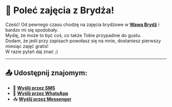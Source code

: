 # 📣 Poleć zajęcia z Brydża!

Cześć! Od pewnego czasu chodzę na zajęcia brydżowe w **[Wawa Brydż](https://www.wawabrydz.pl)** i bardzo mi się spodobały.  
Myślę, że może to być coś, co także Tobie przypadnie do gustu.  
Dodam, że jeśli przy zapisach powołasz się na mnie, dostaniesz pierwszy miesiąc zajęć gratis!  
W razie pytań daj znać ;)

---

## 📤 Udostępnij znajomym:

- 📩 **[Wyślij przez SMS](sms:?&body=Cze%C5%9B%C4%87!%20Od%20pewnego%20czasu%20chodz%C4%99%20na%20zaj%C4%99cia%20bryd%C5%BCowe%20w%20Wawa%20Bryd%C5%BC%20(https%3A%2F%2Fwww.wawabrydz.pl)%20i%20bardzo%20mi%20si%C4%99%20spodoba%C5%82y.%20My%C5%9Bl%C4%99%2C%20%C5%BCe%20mo%C5%BCe%20to%20by%C4%87%20co%C5%9B%2C%20co%20tak%C5%BCe%20Tobie%20przypadnie%20do%20gustu.%20Dodam%2C%20%C5%BCe%20je%C5%9Bli%20przy%20zapisach%20powo%C5%82asz%20si%C4%99%20na%20mnie%2C%20dostaniesz%20pierwszy%20miesi%C4%85c%20zaj%C4%99%C4%87%20gratis!%20W%20razie%20pyta%C5%84%20daj%20zna%C4%87%20%3B)**  
- 💬 **[Wyślij przez WhatsApp](https://wa.me/?text=Cze%C5%9B%C4%87!%20Od%20pewnego%20czasu%20chodz%C4%99%20na%20zaj%C4%99cia%20bryd%C5%BCowe%20w%20Wawa%20Bryd%C5%BC%20(https%3A%2F%2Fwww.wawabrydz.pl)%20i%20bardzo%20mi%20si%C4%99%20spodoba%C5%82y.%20My%C5%9Bl%C4%99%2C%20%C5%BCe%20mo%C5%BCe%20to%20by%C4%87%20co%C5%9B%2C%20co%20tak%C5%BCe%20Tobie%20przypadnie%20do%20gustu.%20Dodam%2C%20%C5%BCe%20je%C5%9Bli%20przy%20zapisach%20powo%C5%82asz%20si%C4%99%20na%20mnie%2C%20dostaniesz%20pierwszy%20miesi%C4%85c%20zaj%C4%99%C4%87%20gratis!%20W%20razie%20pyta%C5%84%20daj%20zna%C4%87%20%3B)**  
- 📥 **[Wyślij przez Messenger](https://www.facebook.com/dialog/send?app_id=291494419107518&link=https%3A%2F%2Fwww.wawabrydz.pl&redirect_uri=https%3A%2F%2Fwww.facebook.com%2F)**

